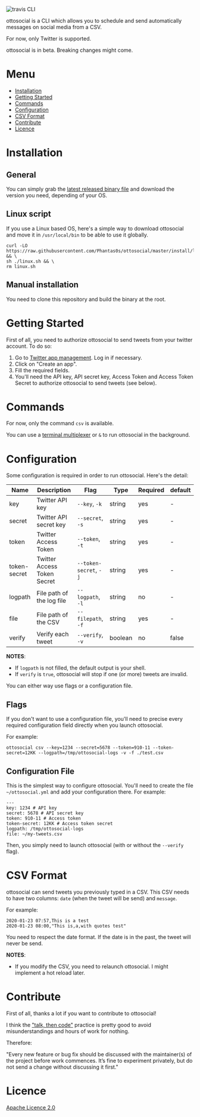 ![travis CLI](https://api.travis-ci.org/Phantas0s/ottosocial.svg?branch=master&style=for-the-badge)

ottosocial is a CLI which allows you to schedule and send automatically messages on social media from a CSV.

For now, only Twitter is supported.

ottosocial is in beta. Breaking changes might come.

# Menu

* [Installation](#installation)
* [Getting Started](#getting-started)
* [Commands](#commands)
* [Configuration](#configuration)
* [CSV Format](#csv-format)
* [Contribute](#contribute)
* [Licence](#licence)

# Installation

## General

You can simply grab the [latest released binary file](https://github.com/Phantas0s/ottosocial/releases/latest) and download the version you need, depending of your OS.

## Linux script

If you use a Linux based OS, here's a simple way to download ottosocial and move it in `/usr/local/bin` to be able to use it globally.

```shell
curl -LO https://raw.githubusercontent.com/Phantas0s/ottosocial/master/install/linux.sh && \
sh ./linux.sh && \
rm linux.sh
```

## Manual installation

You need to clone this repository and build the binary at the root.

# Getting Started

First of all, you need to authorize ottosocial to send tweets from your twitter account. To do so:

1. Go to [Twitter app management](https://developer.twitter.com/en/apps). Log in if necessary.
2. Click on "Create an app".
3. Fill the required fields.
4. You'll need the API key, API secret key, Access Token and Access Token Secret to authorize ottosocial to send tweets (see below).

# Commands

For now, only the command `csv` is available.

You can use a [terminal multiplexer](https://thevaluable.dev/tmux-boost-productivity-terminal/) or `&` to run ottosocial in the background.

# Configuration

Some configuration is required in order to run ottosocial. Here's the detail:

| Name             | Description                     | Flag                       | Type         | Required   | default   |
| ---------------- | ------------------------------- | -------------------------- | ------------ | ---------- | --------- |
| key              | Twitter API key                 | `--key`, `-k`              | string       | yes        | -         |
| secret           | Twitter API secret key          | `--secret`, `-s`           | string       | yes        | -         |
| token            | Twitter Access Token            | `--token`, `-t`            | string       | yes        | -         |
| token-secret     | Twitter Access Token Secret     | `--token-secret`, `-j`     | string       | yes        | -         |
| logpath          | File path of the log file       | `--logpath`, `-l`          | string       | no         | -         |
| file             | File path of the CSV            | `--filepath`, `-f`         | string       | yes        | -         |
| verify           | Verify each tweet               | `--verify`, `-v`           | boolean      | no         | false     |

**NOTES**: 

* If `logpath` is not filled, the default output is your shell.
* If `verify` is `true`, ottosocial will stop if one (or more) tweets are invalid.

You can either way use flags or a configuration file.

## Flags

If you don't want to use a configuration file, you'll need to precise every required configuration field directly when you launch ottosocial.

For example:

```
ottosocial csv --key=1234 --secret=5678 --token=910-11 --token-secret=12KK --logpath=/tmp/ottosocial-logs -v -f ./test.csv
```

## Configuration File

This is the simplest way to configure ottosocial. You'll need to create the file `~/ottosocial.yml` and add your configuration there. For example:

```
---
key: 1234 # API key
secret: 5678 # API secret key
token: 910-11 # Access token
token-secret: 12KK # Access token secret
logpath: /tmp/ottosocial-logs
file: ~/my-tweets.csv
```

Then, you simply need to launch ottosocial (with or without the `--verify` flag). 

# CSV Format

ottosocial can send tweets you previously typed in a CSV. This CSV needs to have two columns: `date` (when the tweet will be send) and `message`.

For example:

```csv
2020-01-23 07:57,This is a test
2020-01-23 08:00,"This is,a,with quotes test"
```

You need to respect the date format. If the date is in the past, the tweet will never be send.

**NOTES**:

* If you modify the CSV, you need to relaunch ottosocial. I might implement a hot reload later.

# Contribute

First of all, thanks a lot if you want to contribute to ottosocial!

I think the ["talk, then code"](https://dave.cheney.net/tag/contributing) practice is pretty good to avoid misunderstandings and hours of work for nothing.

Therefore:

"Every new feature or bug fix should be discussed with the maintainer(s) of the project before work commences. It’s fine to experiment privately, but do not send a change without discussing it first."

# Licence

[Apache Licence 2.0](https://choosealicense.com/licenses/apache-2.0/)
